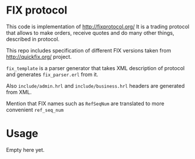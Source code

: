 FIX protocol
============


This code is implementation of http://fixprotocol.org/ 
It is a trading protocol that allows to make orders, receive quotes and do many other things, described in protocol.

This repo includes specification of different FIX versions taken from http://quickfix.org/ project.

`fix_template` is a parser generator that takes XML description of protocol and generates `fix_parser.erl` from it.

Also `include/admin.hrl` and `include/business.hrl` headers are generated from XML.

Mention that FIX names such as `RefSeqNum` are translated to more convenient `ref_seq_num`


Usage
=====

Empty here yet.
